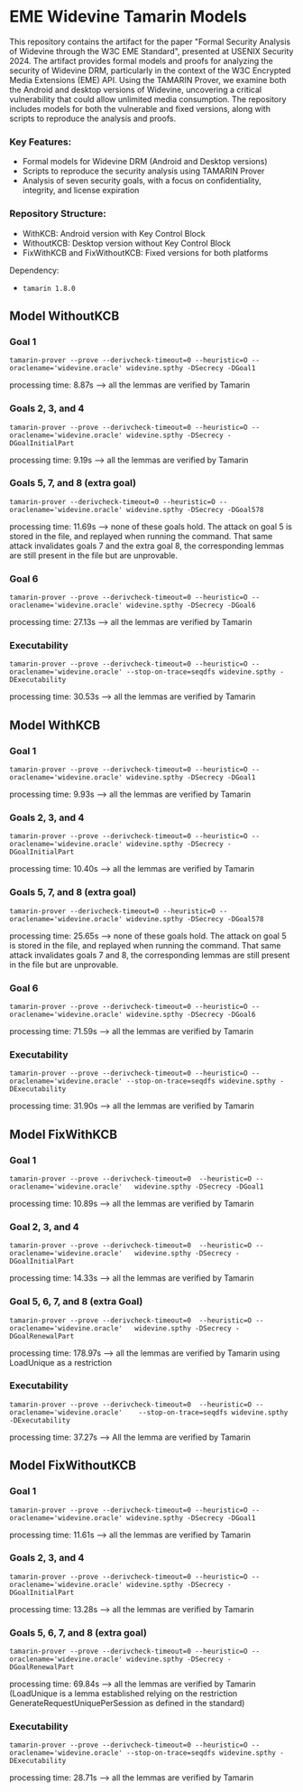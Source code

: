 # EME Widevine Tamarin Models

This repository contains the artifact for the paper "Formal Security Analysis of Widevine through the W3C EME Standard", presented at USENIX Security 2024. The artifact provides formal models and proofs for analyzing the security of Widevine DRM, particularly in the context of the W3C Encrypted Media Extensions (EME) API. Using the TAMARIN Prover, we examine both the Android and desktop versions of Widevine, uncovering a critical vulnerability that could allow unlimited media consumption. The repository includes models for both the vulnerable and fixed versions, along with scripts to reproduce the analysis and proofs.

### Key Features:

- Formal models for Widevine DRM (Android and Desktop versions)
- Scripts to reproduce the security analysis using TAMARIN Prover
- Analysis of seven security goals, with a focus on confidentiality, integrity, and license expiration

### Repository Structure:

- WithKCB: Android version with Key Control Block
- WithoutKCB: Desktop version without Key Control Block
- FixWithKCB and FixWithoutKCB: Fixed versions for both platforms

Dependency:
- `tamarin 1.8.0`


## Model WithoutKCB 
### Goal 1
```
tamarin-prover --prove --derivcheck-timeout=0 --heuristic=O --oraclename='widevine.oracle' widevine.spthy -DSecrecy -DGoal1
```
processing time: 8.87s
--> all the lemmas are verified by Tamarin

### Goals 2, 3, and 4
```
tamarin-prover --prove --derivcheck-timeout=0 --heuristic=O --oraclename='widevine.oracle' widevine.spthy -DSecrecy -DGoalInitialPart
```
processing time: 9.19s
--> all the lemmas are verified by Tamarin

### Goals 5, 7, and 8 (extra goal)
```
tamarin-prover --derivcheck-timeout=0 --heuristic=O --oraclename='widevine.oracle' widevine.spthy -DSecrecy -DGoal578
```
processing time: 11.69s
--> none of these goals hold.
    The attack on goal 5 is stored in the file, and replayed when running the command.
    That same attack invalidates goals 7 and the extra goal 8, the corresponding lemmas are still present in the file but are unprovable.

### Goal 6
```
tamarin-prover --prove --derivcheck-timeout=0 --heuristic=O --oraclename='widevine.oracle' widevine.spthy -DSecrecy -DGoal6
```
processing time: 27.13s
--> all the lemmas are verified by Tamarin

### Executability
```
tamarin-prover --prove --derivcheck-timeout=0 --heuristic=O --oraclename='widevine.oracle' --stop-on-trace=seqdfs widevine.spthy -DExecutability
```
processing time: 30.53s
--> all the lemmas are verified by Tamarin



## Model WithKCB 

### Goal 1
```
tamarin-prover --prove --derivcheck-timeout=0 --heuristic=O --oraclename='widevine.oracle' widevine.spthy -DSecrecy -DGoal1
```
processing time: 9.93s
--> all the lemmas are verified by Tamarin

### Goals 2, 3, and 4
```
tamarin-prover --prove --derivcheck-timeout=0 --heuristic=O --oraclename='widevine.oracle' widevine.spthy -DSecrecy -DGoalInitialPart
```
processing time: 10.40s
--> all the lemmas are verified by Tamarin

### Goals 5, 7, and 8 (extra goal)
```
tamarin-prover --derivcheck-timeout=0 --heuristic=O --oraclename='widevine.oracle' widevine.spthy -DSecrecy -DGoal578
```
processing time: 25.65s
--> none of these goals hold.
    The attack on goal 5 is stored in the file, and replayed when running the command.
    That same attack invalidates goals 7 and 8, the corresponding lemmas are still present in the file but are unprovable.

### Goal 6
```
tamarin-prover --prove --derivcheck-timeout=0 --heuristic=O --oraclename='widevine.oracle' widevine.spthy -DSecrecy -DGoal6
```
processing time: 71.59s
--> all the lemmas are verified by Tamarin

### Executability
```
tamarin-prover --prove --derivcheck-timeout=0 --heuristic=O --oraclename='widevine.oracle' --stop-on-trace=seqdfs widevine.spthy -DExecutability
```
processing time: 31.90s
--> all the lemmas are verified by Tamarin

## Model FixWithKCB

### Goal 1
```
tamarin-prover --prove --derivcheck-timeout=0  --heuristic=O --oraclename='widevine.oracle'   widevine.spthy -DSecrecy -DGoal1
```
processing time: 10.89s
--> all the lemmas are verified by Tamarin

### Goal 2, 3, and 4
```
tamarin-prover --prove --derivcheck-timeout=0  --heuristic=O --oraclename='widevine.oracle'   widevine.spthy -DSecrecy -DGoalInitialPart
```
processing time: 14.33s
--> all the lemmas are verified by Tamarin

### Goal 5, 6, 7, and 8 (extra Goal) 
```
tamarin-prover --prove --derivcheck-timeout=0  --heuristic=O --oraclename='widevine.oracle'   widevine.spthy -DSecrecy -DGoalRenewalPart
```
processing time: 178.97s
--> all the lemmas are verified by Tamarin using LoadUnique as a restriction

### Executability
```
tamarin-prover --prove --derivcheck-timeout=0  --heuristic=O --oraclename='widevine.oracle'    --stop-on-trace=seqdfs widevine.spthy -DExecutability
```
processing time: 37.27s
--> All the lemma are verified by Tamarin


## Model FixWithoutKCB 

### Goal 1
```
tamarin-prover --prove --derivcheck-timeout=0 --heuristic=O --oraclename='widevine.oracle' widevine.spthy -DSecrecy -DGoal1
```
processing time: 11.61s
--> all the lemmas are verified by Tamarin

### Goals 2, 3, and 4
```
tamarin-prover --prove --derivcheck-timeout=0 --heuristic=O --oraclename='widevine.oracle' widevine.spthy -DSecrecy -DGoalInitialPart
```
processing time: 13.28s
--> all the lemmas are verified by Tamarin

### Goals 5, 6, 7, and 8 (extra goal)
```
tamarin-prover --prove --derivcheck-timeout=0 --heuristic=O --oraclename='widevine.oracle' widevine.spthy -DSecrecy -DGoalRenewalPart
```
processing time: 69.84s
--> all the lemmas are verified by Tamarin (LoadUnique is a lemma
established relying on the restriction GenerateRequestUniquePerSession
as defined in the standard)

### Executability
```
tamarin-prover --prove --derivcheck-timeout=0 --heuristic=O --oraclename='widevine.oracle' --stop-on-trace=seqdfs widevine.spthy -DExecutability
```
processing time: 28.71s
--> all the lemmas are verified by Tamarin
